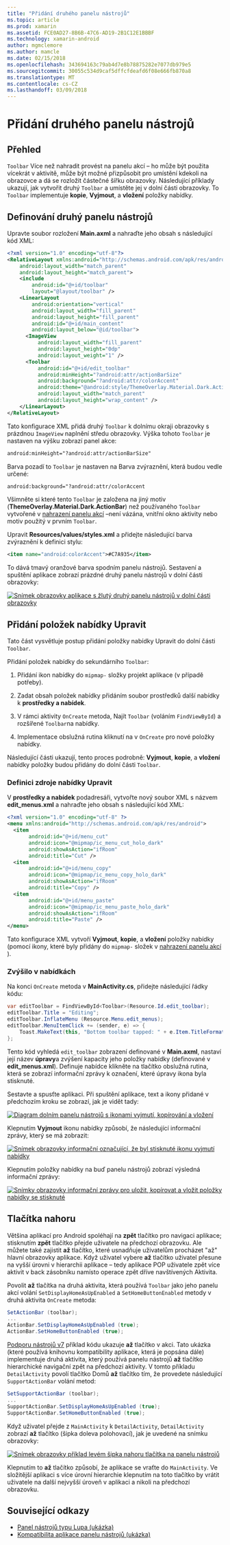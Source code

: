 ```yaml
---
title: "Přidání druhého panelu nástrojů"
ms.topic: article
ms.prod: xamarin
ms.assetid: FCE0AD27-8B6B-47C6-AD19-2B1C12E1BBBF
ms.technology: xamarin-android
author: mgmclemore
ms.author: mamcle
ms.date: 02/15/2018
ms.openlocfilehash: 343694163c79ab4d7e8b78875282e7077db979e5
ms.sourcegitcommit: 30055c534d9caf5dffcfdeafd6f08e666fb870a8
ms.translationtype: MT
ms.contentlocale: cs-CZ
ms.lasthandoff: 03/09/2018
---
```

# <a name="adding-a-second-toolbar"></a>Přidání druhého panelu nástrojů


## <a name="overview"></a>Přehled 

`Toolbar` Více než nahradit provést na panelu akcí &ndash; ho může být použita vícekrát v aktivitě, může být možné přizpůsobit pro umístění kdekoli na obrazovce a dá se rozložit částečné šířku obrazovky. Následující příklady ukazují, jak vytvořit druhý `Toolbar` a umístěte jej v dolní části obrazovky. To `Toolbar` implementuje **kopie**, **Vyjmout**, a **vložení** položky nabídky. 


## <a name="define-the-second-toolbar"></a>Definování druhý panelu nástrojů 

Upravte soubor rozložení **Main.axml** a nahraďte jeho obsah s následující kód XML:

```xml
<?xml version="1.0" encoding="utf-8"?>
<RelativeLayout xmlns:android="http://schemas.android.com/apk/res/android"
    android:layout_width="match_parent"
    android:layout_height="match_parent">
    <include
        android:id="@+id/toolbar"
        layout="@layout/toolbar" />
    <LinearLayout
        android:orientation="vertical"
        android:layout_width="fill_parent"
        android:layout_height="fill_parent"
        android:id="@+id/main_content"
        android:layout_below="@id/toolbar">
      <ImageView
          android:layout_width="fill_parent"
          android:layout_height="0dp"
          android:layout_weight="1" />
      <Toolbar
          android:id="@+id/edit_toolbar"
          android:minHeight="?android:attr/actionBarSize"
          android:background="?android:attr/colorAccent"
          android:theme="@android:style/ThemeOverlay.Material.Dark.ActionBar"
          android:layout_width="match_parent"
          android:layout_height="wrap_content" />
    </LinearLayout>
</RelativeLayout>
```

Tato konfigurace XML přidá druhý `Toolbar` k dolnímu okraji obrazovky s prázdnou `ImageView` naplnění středu obrazovky. Výška tohoto `Toolbar` je nastaven na výšku zobrazí panel akce: 

```xml
android:minHeight="?android:attr/actionBarSize"
```

Barva pozadí to `Toolbar` je nastaven na Barva zvýraznění, která budou vedle určené:

```xml
android:background="?android:attr/colorAccent
```

Všimněte si které tento `Toolbar` je založena na jiný motiv (**ThemeOverlay.Material.Dark.ActionBar**) než používaného `Toolbar` vytvořené v [nahrazení panelu akcí](~/android/user-interface/controls/tool-bar/replacing-the-action-bar.md) &ndash;není vázána, vnitřní okno aktivity nebo motiv použitý v prvním `Toolbar`.

Upravit **Resources/values/styles.xml** a přidejte následující barva zvýraznění k definici stylu: 

```xml
<item name="android:colorAccent">#C7A935</item>
```

To dává tmavý oranžové barva spodním panelu nástrojů. Sestavení a spuštění aplikace zobrazí prázdné druhý panelu nástrojů v dolní části obrazovky: 

[![Snímek obrazovky aplikace s žlutý druhý panelu nástrojů v dolní části obrazovky](adding-a-second-toolbar-images/01-second-toolbar-sml.png)](adding-a-second-toolbar-images/01-second-toolbar.png#lightbox)


 
## <a name="add-edit-menu-items"></a>Přidání položek nabídky Upravit 

Tato část vysvětluje postup přidání položky nabídky Upravit do dolní části `Toolbar`. 

Přidání položek nabídky do sekundárního `Toolbar`: 

1.  Přidání ikon nabídky do `mipmap-` složky projekt aplikace (v případě potřeby).

2.  Zadat obsah položek nabídky přidáním soubor prostředků další nabídky k **prostředky a nabídek**. 

3.  V rámci aktivity `OnCreate` metoda, Najít `Toolbar` (voláním `FindViewById`) a rozšířené `Toolbar`na nabídky.

4.  Implementace obslužná rutina kliknutí na v `OnCreate` pro nové položky nabídky. 

Následující části ukazují, tento proces podrobně: **Vyjmout**, **kopie**, a **vložení** nabídky položky budou přidány do dolní části `Toolbar`. 



### <a name="define-the-edit-menu-resource"></a>Definici zdroje nabídky Upravit

V **prostředky a nabídek** podadresáři, vytvořte nový soubor XML s názvem **edit_menus.xml** a nahraďte jeho obsah s následující kód XML:

```xml
<?xml version="1.0" encoding="utf-8" ?>
<menu xmlns:android="http://schemas.android.com/apk/res/android">
  <item
       android:id="@+id/menu_cut"
       android:icon="@mipmap/ic_menu_cut_holo_dark"
       android:showAsAction="ifRoom"
       android:title="Cut" />
  <item
       android:id="@+id/menu_copy"
       android:icon="@mipmap/ic_menu_copy_holo_dark"
       android:showAsAction="ifRoom"
       android:title="Copy" />
  <item
       android:id="@+id/menu_paste"
       android:icon="@mipmap/ic_menu_paste_holo_dark"
       android:showAsAction="ifRoom"
       android:title="Paste" />
</menu>
```

Tato konfigurace XML vytvoří **Vyjmout**, **kopie**, a **vložení** položky nabídky (pomocí ikony, které byly přidány do `mipmap-` složek v [nahrazení panelu akcí ](~/android/user-interface/controls/tool-bar/replacing-the-action-bar.md)).



### <a name="inflate-the-menus"></a>Zvýšilo v nabídkách

Na konci `OnCreate` metoda v **MainActivity.cs**, přidejte následující řádky kódu: 

```csharp
var editToolbar = FindViewById<Toolbar>(Resource.Id.edit_toolbar);
editToolbar.Title = "Editing";
editToolbar.InflateMenu (Resource.Menu.edit_menus);
editToolbar.MenuItemClick += (sender, e) => {
    Toast.MakeText(this, "Bottom toolbar tapped: " + e.Item.TitleFormatted, ToastLength.Short).Show();
};
```

Tento kód vyhledá `edit_toolbar` zobrazení definované v **Main.axml**, nastaví její název **úpravy**a zvýšení kapacity jeho položky nabídky (definované v **edit_menus.xml**). Definuje nabídce klikněte na tlačítko obslužná rutina, která se zobrazí informační zprávy k označení, které úpravy ikona byla stisknuté. 

Sestavte a spusťte aplikaci. Při spuštění aplikace, text a ikony přidané v předchozím kroku se zobrazí, jak je vidět tady: 

[![Diagram dolním panelu nástrojů s ikonami vyjmutí, kopírování a vložení](adding-a-second-toolbar-images/02-bottom-toolbar-sml.png)](adding-a-second-toolbar-images/02-bottom-toolbar.png#lightbox)

Klepnutím **Vyjmout** ikonu nabídky způsobí, že následující informační zprávy, který se má zobrazit: 

[![Snímek obrazovky informační označující, že byl stisknuté ikonu vyjmutí nabídky](adding-a-second-toolbar-images/03-bottom-tapped-sml.png)](adding-a-second-toolbar-images/03-bottom-tapped.png#lightbox)

Klepnutím položky nabídky na buď panelu nástrojů zobrazí výsledná informační zprávy: 

[![Snímky obrazovky informační zprávy pro uložit, kopírovat a vložit položky nabídky se stisknuté](adding-a-second-toolbar-images/04-menu-action-sml.png)](adding-a-second-toolbar-images/04-menu-action.png#lightbox)



## <a name="the-up-button"></a>Tlačítka nahoru 

Většina aplikací pro Android spoléhají na **zpět** tlačítko pro navigaci aplikace; stisknutím **zpět** tlačítko přejde uživatele na předchozí obrazovku.
Ale můžete také zajistit **až** tlačítko, které usnadňuje uživatelům procházet "až" hlavní obrazovky aplikace. Když uživatel vybere **až** tlačítko uživatel přesune na vyšší úrovni v hierarchii aplikace &ndash; tedy aplikace POP uživatele zpět více aktivit v back zásobníku namísto operace zpět dříve navštívených Aktivita. 

Povolit **až** tlačítka na druhá aktivita, která používá `Toolbar` jako jeho panelu akcí volání `SetDisplayHomeAsUpEnabled` a `SetHomeButtonEnabled` metody v druhá aktivita `OnCreate` metoda:

```csharp
SetActionBar (toolbar);
...
ActionBar.SetDisplayHomeAsUpEnabled (true);
ActionBar.SetHomeButtonEnabled (true);
```

[Podporu nástrojů v7](https://developer.xamarin.com/samples/monodroid/Supportv7/AppCompat/Toolbar/) příklad kódu ukazuje **až** tlačítko v akci. Tato ukázka (které používá knihovnu kompatibility aplikace, která je popsána dále) implementuje druhá aktivita, který používá panelu nástrojů **až** tlačítko hierarchické navigační zpět na předchozí aktivity. V tomto příkladu `DetailActivity` povolí tlačítko Domů **až** tlačítko tím, že provedete následující `SupportActionBar` volání metod: 

```csharp
SetSupportActionBar (toolbar);
...
SupportActionBar.SetDisplayHomeAsUpEnabled (true);
SupportActionBar.SetHomeButtonEnabled (true);
```

Když uživatel přejde z `MainActivity` k `DetailActivity`, `DetailActivity` zobrazí **až** tlačítko (šipka doleva polohovací), jak je uvedené na snímku obrazovky:

[![Snímek obrazovky příklad levém šipka nahoru tlačítka na panelu nástrojů](adding-a-second-toolbar-images/05-up-button-sml.png)](adding-a-second-toolbar-images/05-up-button.png#lightbox)

Klepnutím to **až** tlačítko způsobí, že aplikace se vraťte do `MainActivity`. Ve složitější aplikaci s více úrovní hierarchie klepnutím na toto tlačítko by vrátit uživatele na další nejvyšší úroveň v aplikaci a nikoli na předchozí obrazovku. 



## <a name="related-links"></a>Související odkazy

- [Panel nástrojů typu Lupa (ukázka)](https://developer.xamarin.com/samples/monodroid/android5.0/Toolbar/)
- [Kompatibilita aplikace panelu nástrojů (ukázka)](https://developer.xamarin.com/samples/monodroid/Supportv7/AppCompat/Toolbar/)

